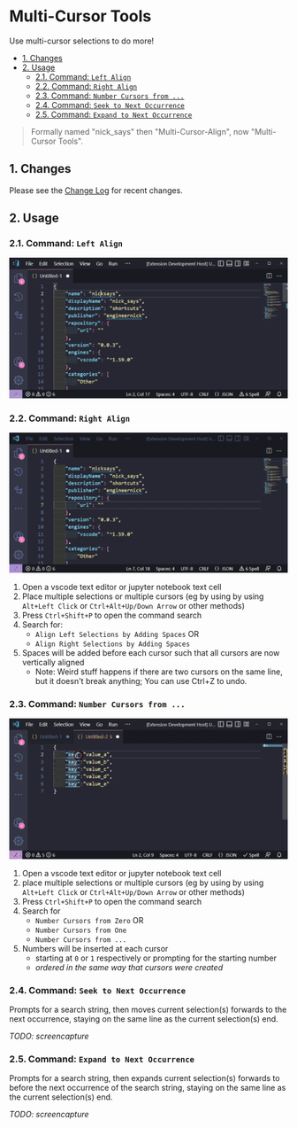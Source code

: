 # Multi-Cursor Tools <!-- omit in toc -->

Use multi-cursor selections to do more!

- [1. Changes](#1-changes)
- [2. Usage](#2-usage)
  - [2.1. Command: `Left Align`](#21-command-left-align)
  - [2.2. Command: `Right Align`](#22-command-right-align)
  - [2.3. Command: `Number Cursors from ...`](#23-command-number-cursors-from-)
  - [2.4. Command: `Seek to Next Occurrence`](#24-command-seek-to-next-occurrence)
  - [2.5. Command: `Expand to Next Occurrence`](#25-command-expand-to-next-occurrence)

> Formally named "nick_says" then "Multi-Cursor-Align", now "Multi-Cursor
> Tools".

## 1. Changes

Please see the [Change Log](./CHANGELOG.md) for recent changes.

## 2. Usage

### 2.1. Command: `Left Align`

![Left Align](./readme_extras/demo_left_align.gif)

### 2.2. Command: `Right Align`

![Right Align](./readme_extras/demo_right_align.gif)

1. Open a vscode text editor or jupyter notebook text cell
2. Place multiple selections or multiple cursors (eg by using by using `Alt+Left Click` or `Ctrl+Alt+Up/Down Arrow` or other methods)
3. Press `Ctrl+Shift+P` to open the command search
4. Search for:
   - `Align Left Selections by Adding Spaces` OR
   - `Align Right Selections by Adding Spaces`
5. Spaces will be added before each cursor such that all cursors are now vertically aligned
   - Note: Weird stuff happens if there are two cursors on the same line, but it doesn't break anything; You can use Ctrl+Z to undo.

### 2.3. Command: `Number Cursors from ...`

![Right Align](./readme_extras/demo_number_cursors.gif)

1. Open a vscode text editor or jupyter notebook text cell
2. place multiple selections or multiple cursors (eg by using by using `Alt+Left Click` or `Ctrl+Alt+Up/Down Arrow` or other methods)
3. Press `Ctrl+Shift+P` to open the command search
4. Search for
   - `Number Cursors from Zero` OR
   - `Number Cursors from One`
   - `Number Cursors from ...`
5. Numbers will be inserted at each cursor
   - starting at `0` or `1` respectively or prompting for the starting number
   - *ordered in the same way that cursors were created*

### 2.4. Command: `Seek to Next Occurrence`

Prompts for a search string, then moves current selection(s) forwards to the next occurrence, staying on the same line as the current selection(s) end.

*TODO: screencapture*

### 2.5. Command: `Expand to Next Occurrence`

Prompts for a search string, then expands current selection(s) forwards to before the next occurrence of the search string, staying on the same line as the current selection(s) end.

*TODO: screencapture*